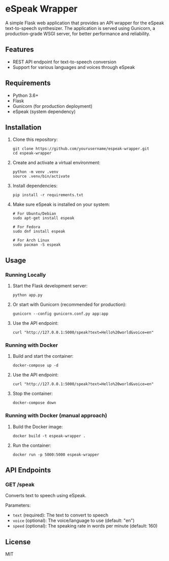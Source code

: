 # eSpeak Wrapper

A simple Flask web application that provides an API wrapper for the eSpeak text-to-speech synthesizer. The application is served using Gunicorn, a production-grade WSGI server, for better performance and reliability.

## Features

- REST API endpoint for text-to-speech conversion
- Support for various languages and voices through eSpeak

## Requirements

- Python 3.6+
- Flask
- Gunicorn (for production deployment)
- eSpeak (system dependency)

## Installation

1. Clone this repository:
   ```
   git clone https://github.com/yourusername/espeak-wrapper.git
   cd espeak-wrapper
   ```

2. Create and activate a virtual environment:
   ```
   python -m venv .venv
   source .venv/bin/activate
   ```

3. Install dependencies:
   ```
   pip install -r requirements.txt
   ```

4. Make sure eSpeak is installed on your system:
   ```
   # For Ubuntu/Debian
   sudo apt-get install espeak

   # For Fedora
   sudo dnf install espeak

   # For Arch Linux
   sudo pacman -S espeak
   ```

## Usage

### Running Locally

1. Start the Flask development server:
   ```
   python app.py
   ```

1. Or start with Gunicorn (recommended for production):
   ```
   gunicorn --config gunicorn.conf.py app:app
   ```

2. Use the API endpoint:
   ```
   curl "http://127.0.0.1:5000/speak?text=Hello%20world&voice=en"
   ```

### Running with Docker

1. Build and start the container:
   ```
   docker-compose up -d
   ```

2. Use the API endpoint:
   ```
   curl "http://127.0.0.1:5000/speak?text=Hello%20world&voice=en"
   ```

3. Stop the container:
   ```
   docker-compose down
   ```

### Running with Docker (manual approach)

1. Build the Docker image:
   ```
   docker build -t espeak-wrapper .
   ```

2. Run the container:
   ```
   docker run -p 5000:5000 espeak-wrapper
   ```

## API Endpoints

### GET /speak
Converts text to speech using eSpeak.

Parameters:
- `text` (required): The text to convert to speech
- `voice` (optional): The voice/language to use (default: "en")
- `speed` (optional): The speaking rate in words per minute (default: 160)

## License

MIT
